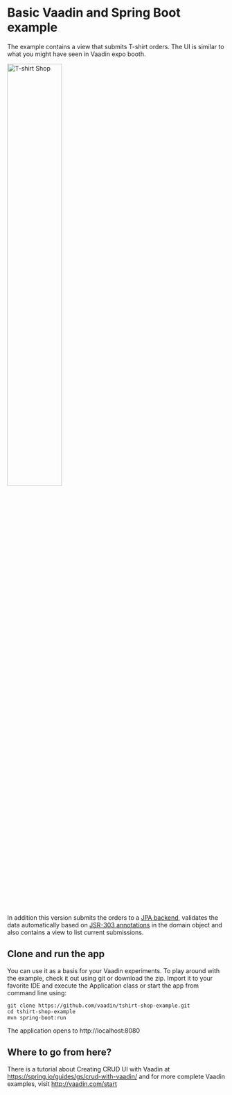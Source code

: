 # Basic Vaadin and Spring Boot example 

The example contains a view that submits T-shirt orders. The UI is similar to what you might have seen in Vaadin expo booth. 

<img src="https://raw.githubusercontent.com/vaadin/tshirt-shop-example/master/t-shirt-shop.png" alt="T-shirt Shop" title="T-shirt Shop" width="50%">

In addition this version submits the orders to a [JPA backend](https://docs.spring.io/spring-data/jpa/docs/current/reference/html/), validates the data automatically based on [JSR-303 annotations](https://beanvalidation.org/specification/) in the domain object and also contains a view to list current submissions.

## Clone and run the app

You can use it as a basis for your Vaadin experiments. To play around with the example, check it out using git or download the zip. Import it to your favorite IDE and execute the Application class or start the app from command line using: 

    git clone https://github.com/vaadin/tshirt-shop-example.git
    cd tshirt-shop-example
    mvn spring-boot:run

The application opens to http://localhost:8080

## Where to go from here? 

There is a tutorial about Creating CRUD UI with Vaadin at https://spring.io/guides/gs/crud-with-vaadin/
and for more complete Vaadin examples, visit http://vaadin.com/start 
